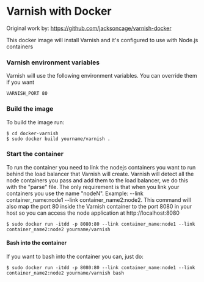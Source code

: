 Varnish with Docker
===========

Original work by: https://github.com/jacksoncage/varnish-docker

This docker image will install Varnish and it's configured to use with Node.js containers

### Varnish environment variables
Varnish will use the following environment variables. You can override them if you want

	VARNISH_PORT 80

### Build the image
To build the image run:

	$ cd docker-varnish
	$ sudo docker build yourname/varnish .

### Start the container
To run the container you need to link the nodejs containers you want to run behind the load balancer that Varnish will create.
Varnish will detect all the node containers you pass and add them to the load balancer, we do this with the "parse" file. The only requirement is that when you link your containers you use the name "nodeN". Example: --link container_name:node1 --link container_name2:node2. This command will also map the port 80 inside the Varnish container to the port 8080 in your host so you can access the node application at http://localhost:8080

	$ sudo docker run -itdd -p 8080:80 --link container_name:node1 --link container_name2:node2 yourname/varnish 

#### Bash into the container
If you want to bash into the container you can, just do: 

	$ sudo docker run -itdd -p 8080:80 --link container_name:node1 --link container_name2:node2 yourname/varnish bash

